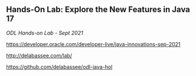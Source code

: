 ## Hands-On Lab: Explore the New Features in Java 17

*ODL Hands-on Lab - Sept 2021*

https://developer.oracle.com/developer-live/java-innovations-sep-2021

http://delabassee.com/lab/

https://github.com/delabassee/odl-java-hol
